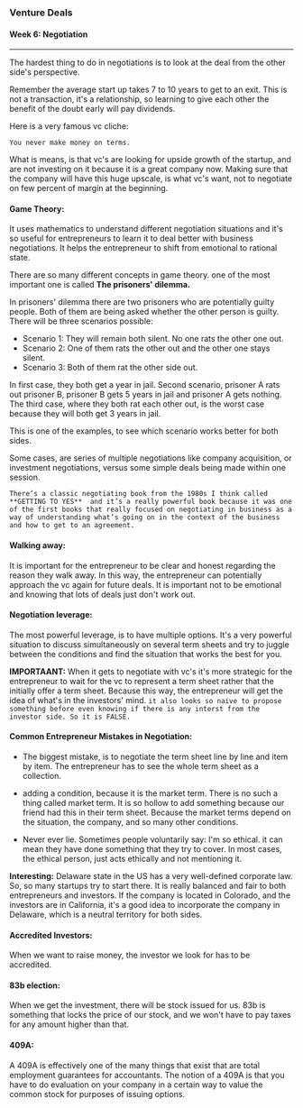 ### Venture Deals

#### Week 6: Negotiation

---

The hardest thing to do in negotiations is to look at the deal from the other side's perspective. 

Remember the average start up takes 7 to 10 years to get to an exit. This is not a transaction, it's a relationship, so learning to give each other the benefit of the doubt early will pay dividends.

Here is a very famous vc cliche:
```
You never make money on terms.
```
What is means, is that vc's are looking for upside growth of the startup, and are not investing on it because it is a great company now. Making sure that the company will have this huge upscale, is what vc's want, not to negotiate on few percent of margin at the beginning.

#### Game Theory:

It uses mathematics to understand different negotiation situations and it's so useful for entrepreneurs to learn it to deal better with business negotiations. It helps the entrepreneur to shift from emotional to rational state.

There are so many different concepts  in game theory. one of the most important one is called __The prisoners' dilemma.__

In prisoners' dilemma there are two prisoners who are potentially guilty people. Both of them are being asked whether the other person is guilty. There will be three scenarios possible:

- Scenario 1: They will remain both silent. No one rats the other one out.
- Scenario 2: One of them rats the other out and the other one stays silent.
- Scenario 3: Both of them rat the other side out.

In first case, they both get a year in jail. Second scenario, prisoner A rats out prisoner B, prisoner B gets 5 years in jail and prisoner A gets nothing. The third case, where they both rat each other out, is the worst case because they will both get 3 years in jail. 

This is one of the examples, to see which scenario works better for both sides.

Some cases, are series of multiple negotiations like company acquisition, or investment negotiations, versus some simple deals being made within one session.


`There’s a classic negotiating book from the 1980s I think called **GETTING TO YES**  and it’s a really powerful book because it was one of the first books that really
focused on negotiating in business as a way of understanding what’s going on in
the context of the business and how to get to an agreement.`

#### Walking away:

It is important for the entrepreneur to be clear and honest regarding the reason they walk away. In this way, the entrepreneur can potentially approach the vc again for future deals. It is important not to be emotional and knowing that lots of deals just don't work out.

#### Negotiation leverage:

The most powerful leverage, is to have multiple options. It's a very powerful situation to discuss simultaneously on several term sheets and try to juggle between the conditions and find the situation that works the best for you.

__IMPORTAANT:__ When it gets to negotiate with vc's it's more strategic for the entrepreneur to wait for the vc to represent a term sheet rather that the initially offer a term sheet. Because this way, the entrepreneur will get the idea of what's in the investors' mind. `it also looks so naive to propose something before even knowing if there is any interst from the investor side. So it is FALSE.`


#### Common Entrepreneur Mistakes in Negotiation:

- The biggest mistake, is to negotiate the term sheet line by line and item by item. The entrepreneur has to see the whole term sheet as a collection.

- adding a condition, because it is the market term. There is no such a thing called market term. It is so hollow to add something because our friend had this in their term sheet. Because the market terms depend on the situation, the company, and so many other conditions.

- Never ever lie. Sometimes people voluntarily say: I'm so ethical. it can mean they have done something that they try to cover. In most cases, the ethical person, just acts ethically and not mentioning it.


__Interesting:__ Delaware state in the US has a very well-defined corporate law. So, so many startups try to start there. It is really balanced and fair to both entrepreneurs and investors. If the company is located in Colorado, and the investors are in California, it's a good idea to incorporate the company in Delaware, which is a neutral territory for both sides.

#### Accredited Investors:

When we want to raise money, the investor we look for has to be accredited.

#### 83b election:

When we get the investment, there will be stock issued for us. 83b is something that locks the price of our stock, and we won't have to pay taxes for any amount higher than that.

#### 409A:
A 409A is effectively one of the many things that exist that are total employment
guarantees for accountants. The notion of a 409A is that you have to do
evaluation on your company in a certain way to value the common stock for
purposes of issuing options.   



